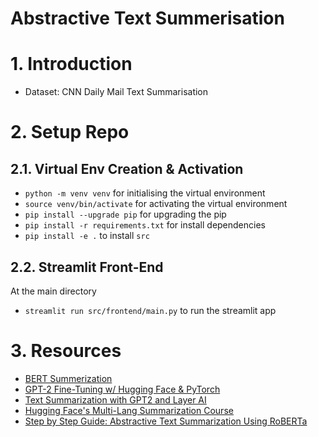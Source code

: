 # Abstractive Text Summerisation

# 1. Introduction

- Dataset: CNN Daily Mail Text Summarisation

# 2. Setup Repo

## 2.1. Virtual Env Creation & Activation

- `python -m venv venv` for initialising the virtual environment
- `source venv/bin/activate` for activating the virtual environment
- `pip install --upgrade pip` for upgrading the pip
- `pip install -r requirements.txt` for install dependencies
- `pip install -e .` to install `src`

## 2.2. Streamlit Front-End

At the main directory

- `streamlit run src/frontend/main.py` to run the streamlit app

# 3. Resources

- [BERT Summerization](https://github.com/VincentK1991/BERT_summarization_1)
- [GPT-2 Fine-Tuning w/ Hugging Face & PyTorch](https://colab.research.google.com/drive/13dZVYEOMhXhkXWfvSMVM1TTtUDrT6Aeh?usp=sharing&fbclid=IwAR1pWE1VyfnjoYqQOqKEcmDxaBNvt40HUmODbjoMsxKVe3GDB41h4smqSCY#scrollTo=NKGBoVwuhM4H)
- [Text Summarization with GPT2 and Layer AI](https://towardsdatascience.com/text-summarization-with-gpt2-and-layer-ai-599625085d8e)
- [Hugging Face's Multi-Lang Summarization Course](https://huggingface.co/course/chapter7/5?fw=tf&fbclid=IwAR30XFiZxnOFPgp-sDn1BioScgMGdoHnfqlJWeWllfRasgyKHbnPTLGTWv)
- [Step by Step Guide: Abstractive Text Summarization Using RoBERTa](https://anubhav20057.medium.com/step-by-step-guide-abstractive-text-summarization-using-roberta-e93978234a90)
